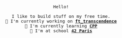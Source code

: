 <p align='center'>
	<samp>
		Hello!<br />
		<br />
		I like to build stuff on my free time.<br />
		🔭 I'm currently working on <b><a href="https://github.com/hallainea/ft_transcendence">ft_transcendence</a></b><br />
		🌱 I'm currently learning <b><a href="https://en.wikipedia.org/wiki/C%2B%2B">CPP</a></b><br />
		🎒 I'm at school <b><a href="https://www.42.fr/">42 Paris</a></b>
	</samp>
</p>
